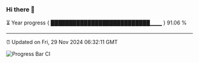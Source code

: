 ### Hi there 👋

⏳ Year progress { ███████████████████████████▁▁▁ } 91.06 %

---

⏰ Updated on Fri, 29 Nov 2024 06:32:11 GMT

![Progress Bar CI](https://github.com/ZhaoGui/ZhaoGui/workflows/Progress%20Bar%20CI/badge.svg)
